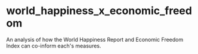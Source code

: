 # world_happiness_x_economic_freedom
An analysis of how the World Happiness Report and Economic Freedom Index can co-inform each's measures. 
